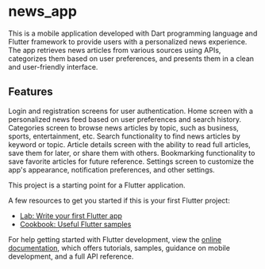 # news_app

This is a mobile application developed with Dart programming language and Flutter framework to provide users with a personalized news experience. The app retrieves news articles from various sources using APIs, categorizes them based on user preferences, and presents them in a clean and user-friendly interface.

## Features

Login and registration screens for user authentication.
Home screen with a personalized news feed based on user preferences and search history.
Categories screen to browse news articles by topic, such as business, sports, entertainment, etc.
Search functionality to find news articles by keyword or topic.
Article details screen with the ability to read full articles, save them for later, or share them with others.
Bookmarking functionality to save favorite articles for future reference.
Settings screen to customize the app's appearance, notification preferences, and other settings.

This project is a starting point for a Flutter application.

A few resources to get you started if this is your first Flutter project:

- [Lab: Write your first Flutter app](https://docs.flutter.dev/get-started/codelab)
- [Cookbook: Useful Flutter samples](https://docs.flutter.dev/cookbook)

For help getting started with Flutter development, view the
[online documentation](https://docs.flutter.dev/), which offers tutorials,
samples, guidance on mobile development, and a full API reference.
